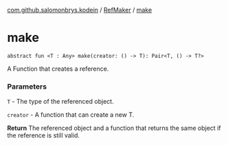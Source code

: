 [com.github.salomonbrys.kodein](../index.md) / [RefMaker](index.md) / [make](.)

# make

`abstract fun <T : Any> make(creator: () -> T): Pair<T, () -> T?>`

A Function that creates a reference.

### Parameters

`T` - The type of the referenced object.

`creator` - A function that can create a new T.

**Return**
The referenced object and a function that returns the same object if the reference is still valid.

